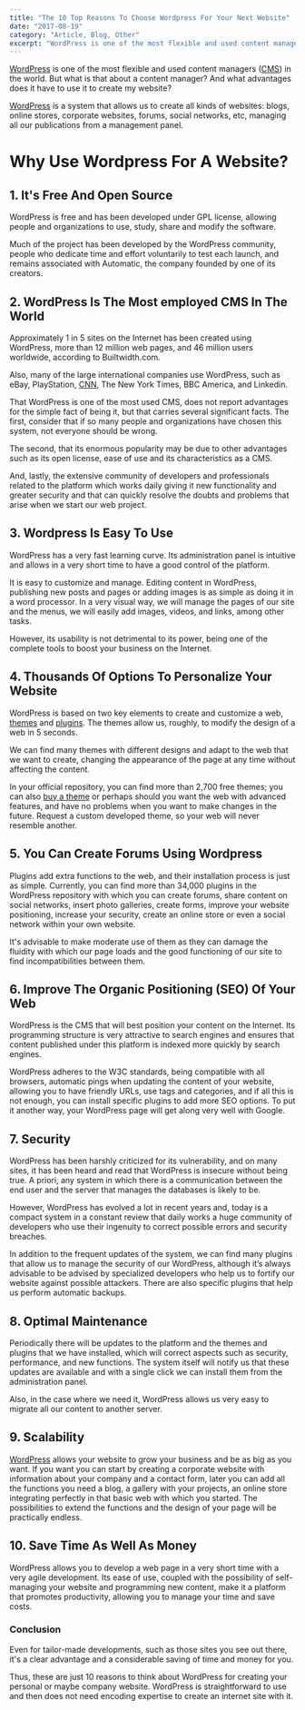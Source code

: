 ```yaml
---
title: "The 10 Top Reasons To Choose Wordpress For Your Next Website"
date: "2017-08-19"
category: "Article, Blog, Other"
excerpt: "WordPress is one of the most flexible and used content managers (CMS) in the world. But what is that about a content manager? And what advantages does it have to use it to create my website? WordPress is a system that allows us to create all kinds of websites: blogs, online stores, corporate websites, forums,"
---
```


[WordPress](https://en.wikipedia.org/wiki/WordPress) is one of the most flexible and used content managers ([CMS](http://searchcontentmanagement.techtarget.com/definition/content-management-system-CMS)) in the world. But what is that about a content manager? And what advantages does it have to use it to create my website?

[WordPress](https://wordpress.com/) is a system that allows us to create all kinds of websites: blogs, online stores, corporate websites, forums, social networks, etc, managing all our publications from a management panel.

# Why Use Wordpress For A Website?



## 1\. It's Free And Open Source

WordPress is free and has been developed under GPL license, allowing people and organizations to use, study, share and modify the software.

Much of the project has been developed by the WordPress community, people who dedicate time and effort voluntarily to test each launch, and remains associated with Automatic, the company founded by one of its creators.

## 2\. WordPress Is The Most employed CMS In The World

Approximately 1 in 5 sites on the Internet has been created using WordPress, more than 12 million web pages, and 46 million users worldwide, according to Builtwidth.com.

Also, many of the large international companies use WordPress, such as eBay, PlayStation, [CNN](http://edition.cnn.com/), The New York Times, BBC America, and Linkedin.

That WordPress is one of the most used CMS, does not report advantages for the simple fact of being it, but that carries several significant facts. The first, consider that if so many people and organizations have chosen this system, not everyone should be wrong.

The second, that its enormous popularity may be due to other advantages such as its open license, ease of use and its characteristics as a CMS.

And, lastly, the extensive community of developers and professionals related to the platform which works daily giving it new functionality and greater security and that can quickly resolve the doubts and problems that arise when we start our web project.

## 3\. Wordpress Is Easy To Use

WordPress has a very fast learning curve. Its administration panel is intuitive and allows in a very short time to have a good control of the platform.

It is easy to customize and manage. Editing content in WordPress, publishing new posts and pages or adding images is as simple as doing it in a word processor. In a very visual way, we will manage the pages of our site and the menus, we will easily add images, videos, and links, among other tasks.

However, its usability is not detrimental to its power, being one of the complete tools to boost your business on the Internet.

## 4\. Thousands Of Options To Personalize Your Website

WordPress is based on two key elements to create and customize a web, [themes](https://themeforest.net/item/turbo-car-rental-system-wordpress-theme/17156768?ref=redqteam) and [plugins](https://themeforest.net/item/isomorphic-react-redux-admin-dashboard/20262330?ref=redqteam). The themes allow us, roughly, to modify the design of a web in 5 seconds.

We can find many themes with different designs and adapt to the web that we want to create, changing the appearance of the page at any time without affecting the content.

In your official repository, you can find more than 2,700 free themes; you can also [buy a theme](https://redq.io/blog/wordpress-restaurant-theme/) or perhaps should you want the web with advanced features, and have no problems when you want to make changes in the future. Request a custom developed theme, so your web will never resemble another.

## 5\. You Can Create Forums Using Wordpress

Plugins add extra functions to the web, and their installation process is just as simple. Currently, you can find more than 34,000 plugins in the WordPress repository with which you can create forums, share content on social networks, insert photo galleries, create forms, improve your website positioning, increase your security, create an online store or even a social network within your own website.

It's advisable to make moderate use of them as they can damage the fluidity with which our page loads and the good functioning of our site to find incompatibilities between them.

## 6\. Improve The Organic Positioning (SEO) Of Your Web

WordPress is the CMS that will best position your content on the Internet. Its programming structure is very attractive to search engines and ensures that content published under this platform is indexed more quickly by search engines.

WordPress adheres to the W3C standards, being compatible with all browsers, automatic pings when updating the content of your website, allowing you to have friendly URLs, use tags and categories, and if all this is not enough, you can install specific plugins to add more SEO options. To put it another way, your WordPress page will get along very well with Google.

## 7\. Security

WordPress has been harshly criticized for its vulnerability, and on many sites, it has been heard and read that WordPress is insecure without being true. A priori, any system in which there is a communication between the end user and the server that manages the databases is likely to be.

However, WordPress has evolved a lot in recent years and, today is a compact system in a constant review that daily works a huge community of developers who use their ingenuity to correct possible errors and security breaches.

In addition to the frequent updates of the system, we can find many plugins that allow us to manage the security of our WordPress, although it’s always advisable to be advised by specialized developers who help us to fortify our website against possible attackers. There are also specific plugins that help us perform automatic backups.

## 8\. Optimal Maintenance

Periodically there will be updates to the platform and the themes and plugins that we have installed, which will correct aspects such as security, performance, and new functions. The system itself will notify us that these updates are available and with a single click we can install them from the administration panel.

Also, in the case where we need it, WordPress allows us very easy to migrate all our content to another server.

## 9\. Scalability

[WordPress](https://redq.io/blog/why-use-wordpress-for-a-website/) allows your website to grow your business and be as big as you want. If you want you can start by creating a corporate website with information about your company and a contact form, later you can add all the functions you need a blog, a gallery with your projects, an online store integrating perfectly in that basic web with which you started. The possibilities to extend the functions and the design of your page will be practically endless.

## 10\. Save Time As Well As Money

WordPress allows you to develop a web page in a very short time with a very agile development. Its ease of use, coupled with the possibility of self-managing your website and programming new content, make it a platform that promotes productivity, allowing you to manage your time and save costs.

### Conclusion

Even for tailor-made developments, such as those sites you see out there, it's a clear advantage and a considerable saving of time and money for you.

Thus, these are just 10 reasons to think about WordPress for creating your personal or maybe company website. WordPress is straightforward to use and then does not need encoding expertise to create an internet site with it.
